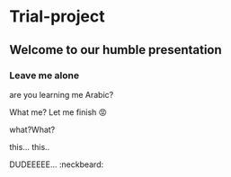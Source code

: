 # Trial-project
## Welcome to our humble presentation
### Leave me alone


are you learning me Arabic?

What me?
Let me finish 😡 



what?What?

this... this..

DUDEEEEE... :neckbeard: 
